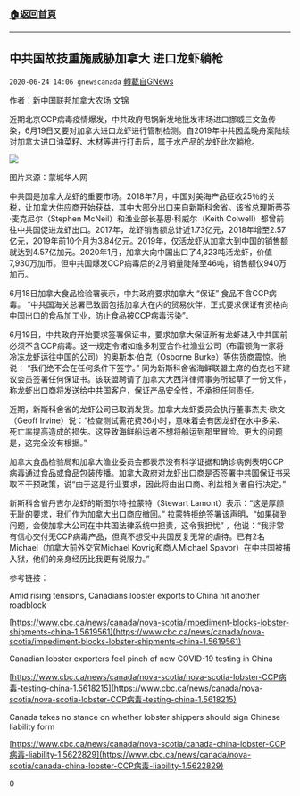 ###  [:house:返回首頁](https://github.com/ourhimalayas/txt)
---

## 中共国故技重施威胁加拿大 进口龙虾躺枪
`2020-06-24 14:06 gnewscanada` [轉載自GNews](https://gnews.org/zh-hant/244449/)

作者：新中国联邦加拿大农场 文锦

近期北京CCP病毒疫情爆发，中共政府甩锅新发地批发市场进口挪威三文鱼传染，6月19日又要对加拿大进口龙虾进行管制检测。自2019年中共因孟晚舟案陆续对加拿大进口油菜籽、木材等进行打击后，属于水产品的龙虾此次躺枪。

![](https://lh6.googleusercontent.com/ZaizjA2uyu6siQ5WBS4U8pFm6vrW8AdXNc0tBncX0oEPOIzkiJIWDdoaYYORKova2yod3c3JCUdLjF8s9Op8MuX4Gvsu3DMIngy-MRwXSR-73HRUolr6cuQhRmhP8d6LOZbXzSc)

图片来源：蒙城华人网

中共国是加拿大龙虾的重要市场。2018年7月，中国对美海产品征收25％的关税，让加拿大供应商开始获益，其中大部分出口来自新斯科舍省。该省总理斯蒂芬·麦克尼尔（Stephen McNeil）和渔业部长基思·科威尔（Keith Colwell）都曾前往中共国促进龙虾出口。2017年，龙虾销售额总计近1.73亿元，2018年增至2.57亿元，2019年前10个月为3.84亿元。2019年，仅活龙虾从加拿大到中国的销售额就达到4.57亿加元。2020年1月，加拿大向中国出口了4,323吨活龙虾，价值7,930万加币。但中共国爆发CCP病毒后的2月销量陡降至46吨，销售额仅940万加币。

6月18日加拿大食品检验署表示，中共政府要求加拿大 “保证” 食品不含CCP病毒。 “中共国海关总署已致函包括加拿大在内的贸易伙伴，正式要求保证有资格向中国出口的食品加工业，防止食品被CCP病毒污染”。

6月19日，中共政府开始要求签署保证书，要求加拿大保证所有龙虾进入中共国前必须不含CCP病毒。这一规定令诸如维多利亚合作社渔业公司（布雷顿角一家将冷冻龙虾运往中国的公司）的奥斯本·伯克（Osborne Burke）等供货商震惊。他说： “我们绝不会在任何条件下签字。” 同为新斯科舍省海鲜联盟主席的伯克也不建议会员签署任何保证书。该联盟聘请了加拿大大西洋律师事务所起草了一份文件，称龙虾出口商将发送给中共国客户，保证产品安全性，不承担任何责任。

近期，新斯科舍省的龙虾公司已取消发货。加拿大龙虾委员会执行董事杰夫·欧文（Geoff Irvine）说：“检查测试需花费36小时，意味着会有因龙虾在水中多呆、死亡率提高造成的损失。这导致海鲜船运者不想将船运到那里冒险。更大的问题是，这完全没有根据。”

加拿大食品检验局和加拿大渔业委员会都表示没有科学证据和确诊病例表明CCP病毒通过食品或食品包装传播。加拿大政府对龙虾出口商是否签署中共国保证书采取不干预政策，说“由于这是行业要求，因此将由出口商、利益相关者自行决定。”

新斯科舍省丹吉尔龙虾的斯图尔特·拉蒙特（Stewart Lamont）表示：“这是厚颜无耻的要求，我们作为加拿大出口商应撤回。” 拉蒙特拒绝签署该声明，“如果碰到问题，会使加拿大公司在中共国法律系统中担责，这令我担忧” ，他说：“我非常有信心交付无CCP病毒产品，但真不想受中共国反复无常的虐待。已有2名Michael（加拿大前外交官Michael Kovrig和商人Michael Spavor）在中共国被捕入狱，他们的亲身经历比我更有说服力。”

参考链接：

Amid rising tensions, Canadians lobster exports to China hit another roadblock

[https://www.cbc.ca/news/canada/nova-scotia/impediment-blocks-lobster-shipments-china-1.5619561](https://www.cbc.ca/news/canada/nova-scotia/impediment-blocks-lobster-shipments-china-1.5619561)

Canadian lobster exporters feel pinch of new COVID-19 testing in China

[https://www.cbc.ca/news/canada/nova-scotia/nova-scotia-lobster-CCP病毒-testing-china-1.5618215](https://www.cbc.ca/news/canada/nova-scotia/nova-scotia-lobster-CCP病毒-testing-china-1.5618215)

Canada takes no stance on whether lobster shippers should sign Chinese liability form

[https://www.cbc.ca/news/canada/nova-scotia/canada-china-lobster-CCP病毒-liability-1.5622829](https://www.cbc.ca/news/canada/nova-scotia/canada-china-lobster-CCP病毒-liability-1.5622829)

0
